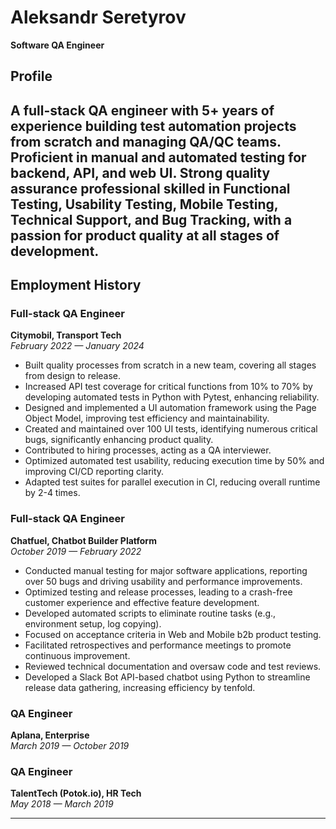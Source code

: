 # Aleksandr Seretyrov  
**Software QA Engineer**

## Profile  
A full-stack QA engineer with 5+ years of experience building test automation projects from scratch and managing QA/QC teams. Proficient in manual and automated testing for backend, API, and web UI. Strong quality assurance professional skilled in Functional Testing, Usability Testing, Mobile Testing, Technical Support, and Bug Tracking, with a passion for product quality at all stages of development.
---

## Employment History  

### Full-stack QA Engineer  
**Citymobil, Transport Tech**  
*February 2022 — January 2024*  
- Built quality processes from scratch in a new team, covering all stages from design to release.
- Increased API test coverage for critical functions from 10% to 70% by developing automated tests in Python with Pytest, enhancing reliability.
- Designed and implemented a UI automation framework using the Page Object Model, improving test efficiency and maintainability.
- Created and maintained over 100 UI tests, identifying numerous critical bugs, significantly enhancing product quality.
- Contributed to hiring processes, acting as a QA interviewer.
- Optimized automated test usability, reducing execution time by 50% and improving CI/CD reporting clarity.
- Adapted test suites for parallel execution in CI, reducing overall runtime by 2-4 times.

### Full-stack QA Engineer  
**Chatfuel, Chatbot Builder Platform**  
*October 2019 — February 2022*  
- Conducted manual testing for major software applications, reporting over 50 bugs and driving usability and performance improvements.
- Optimized testing and release processes, leading to a crash-free customer experience and effective feature development.
- Developed automated scripts to eliminate routine tasks (e.g., environment setup, log copying).
- Focused on acceptance criteria in Web and Mobile b2b product testing.
- Facilitated retrospectives and performance meetings to promote continuous improvement.
- Reviewed technical documentation and oversaw code and test reviews.
- Developed a Slack Bot API-based chatbot using Python to streamline release data gathering, increasing efficiency by tenfold.

### QA Engineer  
**Aplana, Enterprise**  
*March 2019 — October 2019*  

### QA Engineer  
**TalentTech (Potok.io), HR Tech**  
*May 2018 — March 2019*  

---

